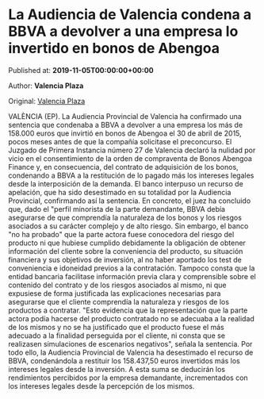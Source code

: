 
# La Audiencia de Valencia condena a BBVA a devolver a una empresa lo invertido en bonos de Abengoa

Published at: **2019-11-05T00:00:00+00:00**

Author: **Valencia Plaza**

Original: [Valencia Plaza](https://valenciaplaza.com/la-audiencia-de-valencia-condena-a-bbva-a-devolver-a-una-empresa-lo-invertido-en-bonos-de-abengoa)

VALÈNCIA (EP). La Audiencia Provincial de Valencia ha confirmado una sentencia que condenaba a BBVA a devolver a una empresa los más de 158.000 euros que invirtió en bonos de Abengoa el 30 de abril de 2015, pocos meses antes de que la compañía solicitase el preconcurso.
El Juzgado de Primera Instancia número 27 de Valencia declaró la nulidad por vicio en el consentimiento de la orden de compraventa de Bonos Abengoa Finance y, en consecuencia, del contrato de adquisición de los bonos, condenando a BBVA a la restitución de lo pagado más los intereses legales desde la interposición de la demanda. El banco interpuso un recurso de apelación, que ha sido desestimado en su totalidad por la Audiencia Provincial, confirmando así la sentencia.
En concreto, el juez ha concluido que, dado el "perfil minorista de la parte demandante, BBVA debía asegurarse de que comprendía la naturaleza de los bonos y los riesgos asociados a su carácter complejo y de alto riesgo.
Sin embargo, el banco "no ha probado" que la parte actora fuese conocedora del riesgo del producto ni que hubiese cumplido debidamente la obligación de obtener información del cliente sobre la conveniencia del producto, su situación financiera y sus objetivos de inversión, al no haber aportado los test de conveniencia e idoneidad previos a la contratación.
Tampoco consta que la entidad bancaria facilitase información previa clara y comprensible sobre el contenido del contrato y de los riesgos asociados al mismo, ni que expusiese de forma justificada las explicaciones necesarias para asegurarse que el cliente comprendía la naturaleza y riesgos de los productos a contratar.
"Esto evidencia que la representación que la parte actora podía hacerse del producto contratado no se adecuaba a la realidad de los mismos y no se ha justificado que el producto fuese el más adecuado a la finalidad perseguida por el cliente, ni consta que se realizasen simulaciones de escenarios negativos", señala la sentencia.
Por todo ello, la Audiencia Provincial de Valencia ha desestimado el recurso de BBVA, condenándola a restituir los 158.437,50 euros invertidos más los intereses legales desde la inversión. A esta suma se deducirán los rendimientos percibidos por la empresa demandante, incrementados con los intereses legales desde la percepción de los mismos.
